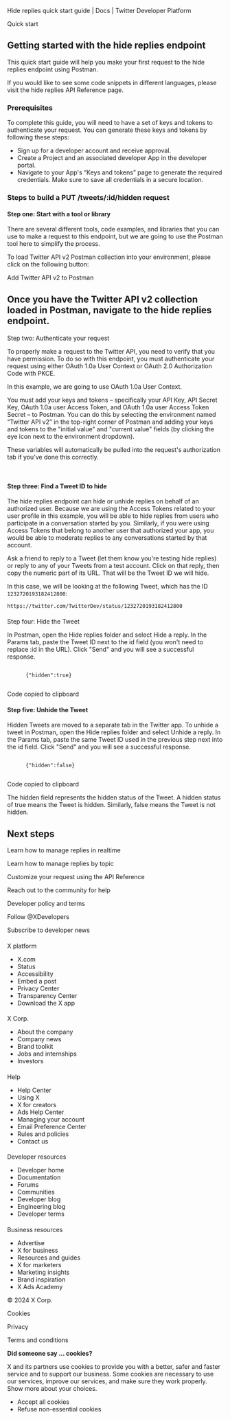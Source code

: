 



Hide replies quick start guide | Docs | Twitter Developer Platform 





































































































Quick start



Getting started with the hide replies endpoint
----------------------------------------------


This quick start guide will help you make your first request to the hide replies endpoint using Postman.


If you would like to see some code snippets in different languages, please visit the hide replies API Reference page. 











### Prerequisites


To complete this guide, you will need to have a set of keys and tokens to authenticate your request. You can generate these keys and tokens by following these steps:


* Sign up for a developer account and receive approval.
* Create a Project and an associated developer App in the developer portal.
* Navigate to your App's “Keys and tokens” page to generate the required credentials. Make sure to save all credentials in a secure location.










### Steps to build a PUT /tweets/:id/hidden request


#### Step one: Start with a tool or library


There are several different tools, code examples, and libraries that you can use to make a request to this endpoint, but we are going to use the Postman tool here to simplify the process.


To load Twitter API v2 Postman collection into your environment, please click on the following button:





Add Twitter API v2 to Postman



Once you have the Twitter API v2 collection loaded in Postman, navigate to the hide replies endpoint.
-----------------------------------------------------------------------------------------------------


#### 
Step two: Authenticate your request


To properly make a request to the Twitter API, you need to verify that you have permission. To do so with this endpoint, you must authenticate your request using either OAuth 1.0a User Context or OAuth 2.0 Authorization Code with PKCE.


In this example, we are going to use OAuth 1.0a User Context.


You must add your keys and tokens – specifically your API Key, API Secret Key, OAuth 1.0a user Access Token, and OAuth 1.0a user Access Token Secret – to Postman. You can do this by selecting the environment named “Twitter API v2” in the top-right corner of Postman and adding your keys and tokens to the "initial value" and "current value" fields (by clicking the eye icon next to the environment dropdown).


These variables will automatically be pulled into the request's authorization tab if you've done this correctly.  

 


#### Step three: Find a Tweet ID to hide


The hide replies endpoint can hide or unhide replies on behalf of an authorized user. Because we are using the Access Tokens related to your user profile in this example, you will be able to hide replies from users who participate in a conversation started by you. Similarly, if you were using Access Tokens that belong to another user that authorized your app, you would be able to moderate replies to any conversations started by that account.


Ask a friend to reply to a Tweet (let them know you're testing hide replies) or reply to any of your Tweets from a test account. Click on that reply, then copy the numeric part of its URL. That will be the Tweet ID we will hide.


In this case, we will be looking at the following Tweet, which has the ID `1232720193182412800`:


`https://twitter.com/TwitterDev/status/1232720193182412800`


#### 
Step four: Hide the Tweet


In Postman, open the Hide replies folder and select Hide a reply. In the Params tab, paste the Tweet ID next to the id field (you won't need to replace :id in the URL). Click "Send" and you will see a successful response.












```

      {"hidden":true}
    
```





Code copied to clipboard








#### 


#### Step five: Unhide the Tweet


Hidden Tweets are moved to a separate tab in the Twitter app. To unhide a tweet in Postman, open the Hide replies folder and select Unhide a reply. In the Params tab, paste the same Tweet ID used in the previous step next into the id field. Click "Send" and you will see a successful response.












```

      {"hidden":false}
    
```





Code copied to clipboard








  

The hidden field represents the hidden status of the Tweet. A hidden status of true means the Tweet is hidden. Similarly, false means the Tweet is not hidden.










Next steps
----------






Learn how to manage replies in realtime


Learn how to manage replies by topic


Customize your request using the API Reference


Reach out to the community for help



















Developer policy and terms


Follow @XDevelopers


Subscribe to developer news












#### 
 X platform


* X.com
* Status
* Accessibility
* Embed a post
* Privacy Center
* Transparency Center
* Download the X app




#### 
 X Corp.


* About the company
* Company news
* Brand toolkit
* Jobs and internships
* Investors




#### 
 Help


* Help Center
* Using X
* X for creators
* Ads Help Center
* Managing your account
* Email Preference Center
* Rules and policies
* Contact us




#### 
 Developer resources


* Developer home
* Documentation
* Forums
* Communities
* Developer blog
* Engineering blog
* Developer terms




#### 
 Business resources


* Advertise
* X for business
* Resources and guides
* X for marketers
* Marketing insights
* Brand inspiration
* X Ads Academy









 © 2024 X Corp.
 


Cookies


Privacy


Terms and conditions






















**Did someone say … cookies?**  
  


 X and its partners use cookies to provide you with a better, safer and
 faster service and to support our business. Some cookies are necessary to use
 our services, improve our services, and make sure they work properly.
 Show more about your choices.


 




* Accept all cookies
* Refuse non-essential cookies















